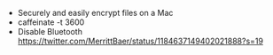 - Securely and easily encrypt files on a Mac
- caffeinate -t 3600
- Disable Bluetooth https://twitter.com/MerrittBaer/status/1184637149402021888?s=19
